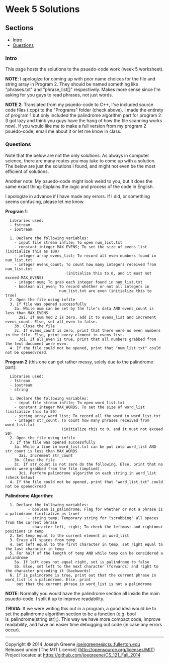 # Week 5 Solutions

## Sections
- [Intro](#intro)
- [Questions](#questions)

### Intro
This page hosts the solutions to the psuedo-code work (week 5 worksheet).

__NOTE__: I apologize for coming up with poor name choices for the file and string array 
in Program 2. They should be named something like "phrases.txt" and "phrase_list[]" 
respectively. Makes more sense since I'm asking for you guys to read phrases, not just words.

__NOTE 2__: Translated from my psuedo-code to C++, I've included source code files (.cpp) 
to the "Programs" folder (check above). I made the entirety of program 1 but only 
included the palindrome algorithm part for program 2 (I got lazy and think you guys 
have the hang of how the file scanning works now). If you would like me to make a full version 
from my program 2 psuedo-code, email me about it or let me know in class.

### Questions
Note that the below are not the only solutions. As always in computer science, there are 
many routes you may take to come up with a solution. The below are just the solutions I 
found, and might not even be the most efficient of solutions.

Another note: My psuedo-code might look weird to you, but it does the same exact thing: 
Explains the logic and process of the code in English. 

I apologize in advance if I have made any errors. If I did, or something seems confusing, please 
let me know.

__Program 1__:
```
  Libraries used:
  - fstream
  - iostream

  1. Declare the following variables:
    - input file stream infile; To open num_list.txt
    - constant integer MAX_EVENS; To set the size of evens_list (initialize this as 100)
    - integer array evens_list; To record all even numbers found in num_list.txt
    - integer evens_count; To count how many integers received from num_list.txt
                           (initialize this to 0, and it must not exceed MAX_EVENS)
    - integer num; To grab each integer found in num_list.txt
    - boolean all_even; To record whether or not all integers in 
                        num_list.txt are even (initialize this to true)
  2. Open the file using infile
  3. If file was opened successfully
    3a. While num can be set by the file's data AND evens_count is less than MAX_EVENS
      3ai. If num mod 2 is zero, add it to evens_list and increment evens_count. Else, set all_even to false.
    3b. Close the file
    3c. If evens_count is zero, print that there were no even numbers in the file. Else, print every element in evens_list.
      3ci. If all_even is true, print that all numbers grabbed from the text document were even.
  4. If the file could not be opened, print that "num_list.txt" could not be opened/read.
```

__Program 2__ (this one can get rather messy, solely due to the palindrome part):
```
  Libraries used:
  - fstream
  - iostream
  - string

  1. Declare the following variables:
    - input file stream infile; To open word_list.txt
    - constant integer MAX_WORDS; To set the size of word_list (initialize this to 50)
    - string array word_list; To record all the word in word_list.txt
    - integer str_count; To count how many phrases received from word_list.txt
                         (initialize this to 0, and it must not exceed 50)
  2. Open the file using infile
  3. If the file was opened successfully
    3a. While a line in word_list.txt can be put into word_list AND str_count is less than MAX_WORDS
      3ai. Increment str_count
    3b. Close the file
    3c. If str_count is not zero do the following. Else, print that no words were grabbed from the file (implied).
      3ci. Perform palindrome algorithm on each string in word_list (check below)
  4. If the file could not be opened, print that "word_list.txt" could not be opened/read
```

__Palindrome Algorithm__:
```
  1. Declare the following variables:
          - boolean is_palindrome; Flag for whether or not a phrase is a palindrome (initialize as true)
          - string temp; Temporary string for "scrubbing" all spaces from the current phrase
          - character left, right; To check the leftmost and rightmost positions in temp
  2. Set temp equal to the current element in word_list
  3. Erase all spaces from temp
  4. Set left equal to the first character in temp, set right equal to the last character in temp
  5. For half of the length of temp AND while temp can be considered a palindrome
    5a. If left does not equal right, set is_palindrome to false
    5b. Else, set left to the next character (forwards) and right to the character preceding it (backwards)
  6. If is_palindrome is true, print out that the current phrase in word_list is a palindrome. Else, print 
     out that the current phrase in word_list is not a palindrome
```

__NOTE__: Normally you would have the palindrome section all inside the main psuedo-code. I split it up to improve 
readability.

__TRIVIA__: If we were writing this out in a program, a good idea would be to set the palindrome algorithm section 
to be a function (e.g. bool is_palindrome(string str);). This way we have more compact code, improve readability, and 
have an easier time debugging out code (in case any errors occur).

-------------------------------------------------------------------------------

Copyright &copy; 2014 Joseph Greene <joeisgreene@csu.fullerton.edu>  
Released under [The MIT License] (http://opensource.org/licenses/MIT)  
Project located at <https://github.com/joegreene/CS_121_Fall_2014>